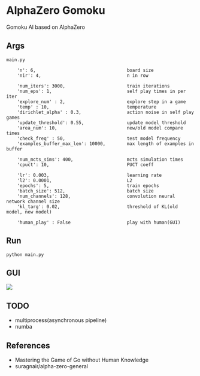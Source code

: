 # AlphaZero Gomoku
Gomoku AI based on AlphaZero

## Args
```
main.py

    'n': 6,                                  board size 
    'nir': 4,                                n in row

    'num_iters': 3000,                       train iterations
    'num_eps': 1,                            self play times in per iter
    'explore_num' : 2,                       explore step in a game
    'temp' : 10,                             temperature
    'dirichlet_alpha' : 0.3,                 action noise in self play games
    'update_threshold': 0.55,                update model threshold
    'area_num': 10,                          new/old model compare times
    'check_freq' : 50,                       test model frequency
    'examples_buffer_max_len': 10000,        max length of examples in buffer

    'num_mcts_sims': 400,                    mcts simulation times
    'cpuct': 10,                             PUCT coeff

    'lr': 0.003,                             learning rate
    'l2': 0.0001,                            L2
    'epochs': 5,                             train epochs
    'batch_size': 512,                       batch size
    'num_channels': 128,                     convolution neural network channel size
    'kl_targ': 0.02,                         threshold of KL(old model, new model)

    'human_play' : False                     play with human(GUI)
```

## Run
```
python main.py
```

## GUI
![](https://github.com/hijkzzz/alpha-zero-gomoku/blob/master/gui.png)

## TODO
* multiprocess(asynchronous pipeline)
* numba

## References
* Mastering the Game of Go without Human Knowledge 
* suragnair/alpha-zero-general